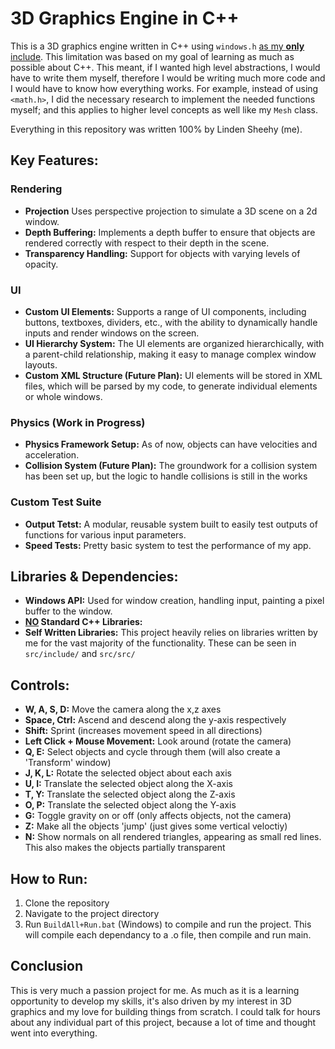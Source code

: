 # 3D Graphics Engine in C++

This is a 3D graphics engine written in C++ using `windows.h` <ins>as my **only** include</ins>. This limitation was based on my goal of learning as much as possible about C++. This meant, if I wanted high level abstractions, I would have to write them myself, therefore I would be writing much more code and I would have to know how everything works. For example, instead of using `<math.h>`, I did the necessary research to implement the needed functions myself; and this applies to higher level concepts as well like my `Mesh` class.

Everything in this repository was written 100% by Linden Sheehy (me).

## Key Features:

### Rendering
- **Projection** Uses perspective projection to simulate a 3D scene on a 2d window.
- **Depth Buffering:** Implements a depth buffer to ensure that objects are rendered correctly with respect to their depth in the scene.
- **Transparency Handling:** Support for objects with varying levels of opacity.

### UI
- **Custom UI Elements:** Supports a range of UI components, including buttons, textboxes, dividers, etc., with the ability to dynamically handle inputs and render windows on the screen.
- **UI Hierarchy System:** The UI elements are organized hierarchically, with a parent-child relationship, making it easy to manage complex window layouts.
- **Custom XML Structure (Future Plan):** UI elements will be stored in XML files, which will be parsed by my code, to generate individual elements or whole windows. 


### Physics (Work in Progress)
- **Physics Framework Setup:** As of now, objects can have velocities and acceleration.
- **Collision System (Future Plan):** The groundwork for a collision system has been set up, but the logic to handle collisions is still in the works

### Custom Test Suite
- **Output Tetst:** A modular, reusable system built to easily test outputs of functions for various input parameters.
- **Speed Tests:** Pretty basic system to test the performance of my app.

## Libraries & Dependencies:
- **Windows API:** Used for window creation, handling input, painting a pixel buffer to the window.
- **<ins>NO</ins> Standard C++ Libraries:** 
- **Self Written Libraries:** This project heavily relies on libraries written by me for the vast majority of the functionality. These can be seen in `src/include/` and `src/src/`

## Controls:
- **W, A, S, D:** Move the camera along the x,z axes
- **Space, Ctrl:** Ascend and descend along the y-axis respectively
- **Shift:** Sprint (increases movement speed in all directions)
- **Left Click + Mouse Movement:** Look around (rotate the camera)
- **Q, E:** Select objects and cycle through them (will also create a 'Transform' window)
- **J, K, L:** Rotate the selected object about each axis
- **U, I:** Translate the selected object along the X-axis
- **T, Y:** Translate the selected object along the Z-axis
- **O, P:** Translate the selected object along the Y-axis
- **G:** Toggle gravity on or off (only affects objects, not the camera)
- **Z:** Make all the objects 'jump' (just gives some vertical veloctiy)
- **N:** Show normals on all rendered triangles, appearing as small red lines. This also makes the objects partially transparent

## How to Run:
1. Clone the repository
2. Navigate to the project directory
3. Run `BuildAll+Run.bat` (Windows) to compile and run the project. This will compile each dependancy to a .o file, then compile and run main.

## Conclusion
This is very much a passion project for me. As much as it is a learning opportunity to develop my skills, it's also driven by my interest in 3D graphics and my love for building things from scratch. I could talk for hours about any individual part of this project, because a lot of time and thought went into everything.
